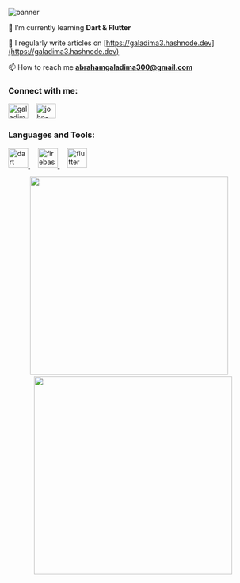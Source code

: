 ![banner](https://github.com/Galadima3/Galadima3/assets/92538514/113cb8cf-4484-492d-a7a2-c8745e0e1622)

🌱 I’m currently learning **Dart & Flutter**

📝 I regularly write articles on [https://galadima3.hashnode.dev](https://galadima3.hashnode.dev)

📫 How to reach me **abrahamgaladima300@gmail.com**

<h3 align="left">Connect with me:</h3>
<p align="left">
<a href="https://twitter.com/galadima3x" target="blank"><img align="center" src="https://raw.githubusercontent.com/rahuldkjain/github-profile-readme-generator/master/src/images/icons/Social/twitter.svg" alt="galadima3x" height="30" width="40" /></a>&nbsp;&nbsp;&nbsp;
<a href="https://linkedin.com/in/john-abraham-galadima" target="blank"><img align="center" src="https://raw.githubusercontent.com/rahuldkjain/github-profile-readme-generator/master/src/images/icons/Social/linked-in-alt.svg" alt="john-abraham-galadima" height="30" width="40" /></a>
</p>

<h3 align="left">Languages and Tools:</h3>
<p align="left">
  <a href="https://dart.dev" target="_blank" rel="noreferrer">
    <img src="https://www.vectorlogo.zone/logos/dartlang/dartlang-icon.svg" alt="dart" width="40" height="40"/>
  </a>&nbsp;&nbsp;&nbsp;

  <a href="https://firebase.google.com/" target="_blank" rel="noreferrer">
    <img src="https://www.vectorlogo.zone/logos/firebase/firebase-icon.svg" alt="firebase" width="40" height="40"/>
  </a>&nbsp;&nbsp;&nbsp;
  <a href="https://flutter.dev" target="_blank" rel="noreferrer">
    <img src="https://www.vectorlogo.zone/logos/flutterio/flutterio-icon.svg" alt="flutter" width="40" height="40"/>
  </a>
</p>

<p align="center">
  <img src="https://github-readme-stats.vercel.app/api?username=galadima3&show_icons=true&theme=bear" width="400">
  &nbsp;&nbsp;&nbsp;
  <img src="https://github-readme-streak-stats.herokuapp.com?user=galadima3&theme=dark&hide_border=false" width="400">
</p>



